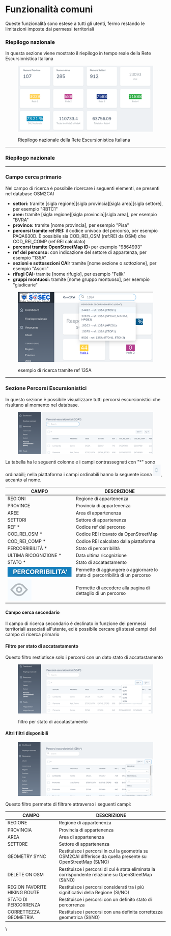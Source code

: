 # Funzionalità comuni

Queste funzionalità sono estese a tutti gli utenti, fermo restando le limitazioni imposte dai permessi territoriali

### Riepilogo nazionale

In questa sezione viene mostrato il riepilogo in tempo reale della Rete Escursionistica Italiana

<figure><img src="../.gitbook/assets/image (38).png" alt=""><figcaption><p>Riepilogo nazionale della Rete Escursionistica Italiana</p></figcaption></figure>

***

### Riepilogo nazionale

***

### Campo cerca primario

Nel campo di ricerca è possibile ricercare i seguenti elementi, se presenti nel database OSM2CAI

* **settori:** tramite \[sigla regione]\[sigla provincia]\[sigla area]\[sigla settore], per esempio "RBTC1"
* **aree:** tramite \[sigla regione]\[sigla provincia]\[sigla area], per esempio "BVRA"&#x20;
* **province:** tramite \[nome provincia], per esempio "Pisa"
* **percorsi tramite ref:REI:** il codice univoco del percorso, per esempio PAQA630D. È possibile sia COD\_REI\_OSM (ref:REI da OSM) che COD\_REI\_COMP (ref:REI calcolato)
* **percorsi tramite OpenStreetMap iD:** per esempio "9864993"
* **ref del percorso:** con indicazione del settore di appartenza, per esempio "135A"
* **sezioni e sottosezioni CAI:** tramite \[nome sezione o sottozione], per esempio "Ascoli"
* **rifugi CAI:** tramite \[nome rifugio], per esempio "Felik"
* **gruppi montuosi:** tramite \[nome gruppo montuoso], per esempio "giudicarie"

<figure><img src="../.gitbook/assets/image (46).png" alt=""><figcaption><p>esempio di ricerca tramite ref 135A</p></figcaption></figure>

***

### Sezione Percorsi Escursionistici

In questo sezione è possibile visualizzare tutti percorsi escursionistici che risultano al momento nel database.

<figure><img src="../.gitbook/assets/image (51).png" alt=""><figcaption></figcaption></figure>

La tabella ha le seguenti colonne e i campi contrassegnati con "\*" sono ordinabili; nella piattaforma i campi ordinabili hanno la seguente icona ![](<../.gitbook/assets/image (73).png>), accanto al nome.

| CAMPO                                                                 | DESCRIZIONE                                                                   |
| --------------------------------------------------------------------- | ----------------------------------------------------------------------------- |
| REGIONI                                                               | Regione di appartenenza                                                       |
| PROVINCE                                                              | Provincia di appartenenza                                                     |
| AREE                                                                  | Area di appartenenza                                                          |
| SETTORI                                                               | Settore di appartenenza                                                       |
| REF \*                                                                | Codice ref del percorso                                                       |
| COD\_REI\_OSM \*                                                      | Codice REI ricavato da OpenStreetMap                                          |
| COD\_REI\_COMP \*                                                     | Codice REI calcolato dalla piattaforma                                        |
| PERCORRIBILITÀ \*                                                     | Stato di percorribilità                                                       |
| ULTIMA RICOGNIZIONE \*                                                | Data ultima ricognizione                                                      |
| STATO \*                                                              | Stato di accatastamento                                                       |
| <img src="../.gitbook/assets/image (74).png" alt="" data-size="line"> | Permette di aggiungere o aggiornare lo stato di percorribilità di un percorso |
| <img src="../.gitbook/assets/image (75).png" alt="" data-size="line"> | Permette di accedere alla pagina di dettaglio di un percorso                  |

#### **Campo cerca secondario**

Il campo di ricerca secondario è declinato in funzione dei permessi territoriali associati all'utente, ed è possibile cercare gli stessi campi del campo di ricerca primario

#### Filtro per stato di accatastamento

Questo filtro restiutisce solo i percorsi con un dato stato di accatastamento

<figure><img src="../.gitbook/assets/image (50).png" alt=""><figcaption><p>filtro per stato di accatastamento</p></figcaption></figure>

#### Altri filtri disponibili

<figure><img src="../.gitbook/assets/image (47).png" alt=""><figcaption></figcaption></figure>

Questo filtro permette di filtrare attraverso i seguenti campi:

| CAMPO                        | DESCRIZIONE                                                                                                  |
| ---------------------------- | ------------------------------------------------------------------------------------------------------------ |
| REGIONE                      | Regione di appartenenza                                                                                      |
| PROVINCIA                    | Provincia di appartenenza                                                                                    |
| AREA                         | Area di appartenenza                                                                                         |
| SETTORE                      | Settore di appartenenza                                                                                      |
| GEOMETRY SYNC                | Restituisce i percorsi in cui la geometria su OSM2CAI differisce da quella presente su OpenStreetMap (SI/NO) |
| DELETE ON OSM                | Restituisce i percorsi di cui è stata eliminata la corrispondente relazione su OpenStreetMap (SI/NO)         |
| REGION FAVORITE HIKING ROUTE | Restituisce i percorsi considerati tra i più significativi della Regione (SI/NO)                             |
| STATO DI PERCORRENZA         | Restituisce i percorsi con un definito stato di percorrenza                                                  |
| CORRETTEZZA GEOMETRIA        | Restituisce i percorsi con una definita correttezza geometrica  (SI/NO)                                      |

\
